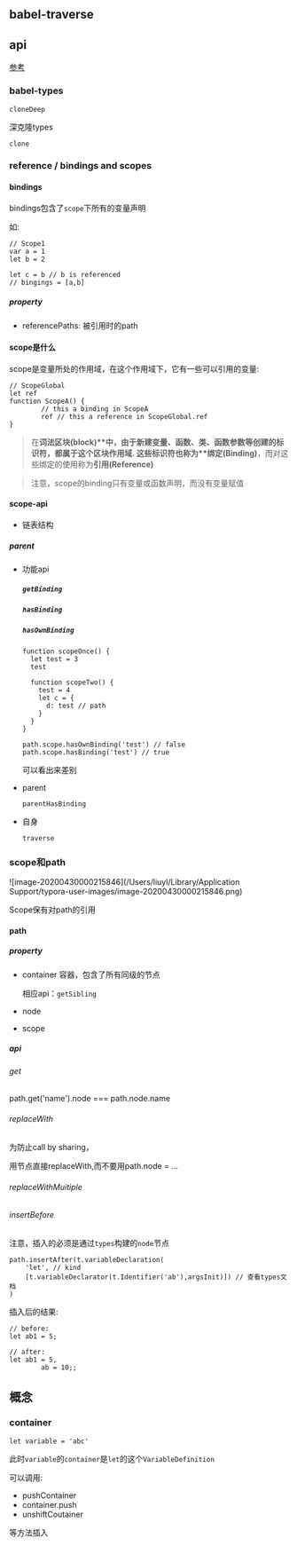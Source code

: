 ## babel-traverse

## api

[参考](https://xxxxxmiss.github.io/2018/12/27/babel-traverse-api/#%E4%BF%AE%E6%94%B9%E5%BD%93%E5%89%8D%E8%8A%82%E7%82%B9%E7%9B%B8%E5%85%B3](https://xxxxxmiss.github.io/2018/12/27/babel-traverse-api/#修改当前节点相关))

### babel-types

`cloneDeep`

深克隆types

`clone`





### reference / bindings and scopes

#### bindings

bindings包含了`scope`下所有的变量声明

如:

```
// Scope1
var a = 1
let b = 2

let c = b // b is referenced
// bingings = [a,b]
```

##### property

+ referencePaths: 被引用时的path



#### scope是什么

scope是变量所处的作用域，在这个作用域下，它有一些可以引用的变量:

```
// ScopeGlobal
let ref
function ScopeA() {
		// this a binding in ScopeA
 		ref // this a reference in ScopeGlobal.ref
}
```

> 在**词法区块(block)\**中，由于新建变量、函数、类、函数参数等创建的标识符，都属于这个区块作用域. 这些标识符也称为\**绑定(Binding)**，而对这些绑定的使用称为**引用(Reference)**

> 注意，scope的binding只有变量或函数声明，而没有变量赋值

#### scope-api

+ 链表结构

##### parent

+ 功能api

  ##### `getBinding`

  ##### `hasBinding`

  ##### `hasOwnBinding`

  ```
  function scopeOnce() {
    let test = 3
    test
    
    function scopeTwo() {
      test = 4
      let c = {
      	d: test // path
      }
    }
  }
  
  path.scope.hasOwnBinding('test') // false
  path.scope.hasBinding('test') // true
  ```

  可以看出来差别



+ parent

  `parentHasBinding`



+ 自身

  `traverse`

  

### scope和path

![image-20200430000215846](/Users/liuyl/Library/Application Support/typora-user-images/image-20200430000215846.png)

Scope保有对path的引用



#### path

##### property

+ container 容器，包含了所有同级的节点

  相应api：`getSibling`

+ node

+ scope

##### api

###### get

path.get('name').node === path.node.name



###### replaceWith

为防止call by sharing，

用节点直接replaceWith,而不要用path.node = ...



###### replaceWithMuitiple



###### insertBefore

注意，插入的必须是通过`types`构建的`node`节点

```
path.insertAfter(t.variableDeclaration(
	'let', // kind
	[t.variableDeclarator(t.Identifier('ab'),argsInit)]) // 查看types文档
)
```

插入后的结果:

```
// before:
let ab1 = 5;

// after:
let ab1 = 5,
		ab = 10;;
```



## 概念

### container

```
let variable = 'abc'
```

此时`variable`的`container`是`let`的这个`VariableDefinition`

可以调用:

+ pushContainer
+ container.push
+ unshiftCoutainer

等方法插入



